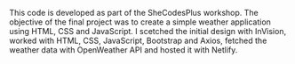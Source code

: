 This code is developed as part of the SheCodesPlus workshop. 
The objective of the final project was to create a simple weather application using HTML, CSS and JavaScript. I scetched the initial design with InVision, worked with HTML, CSS, JavaScript, Bootstrap and Axios, fetched the weather data with OpenWeather API and hosted it with Netlify.
